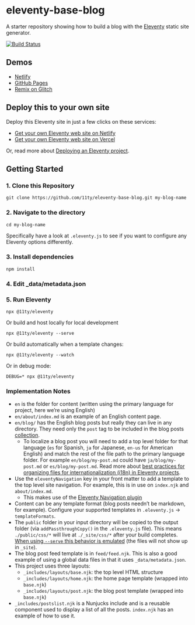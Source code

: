# eleventy-base-blog

A starter repository showing how to build a blog with the [Eleventy](https://github.com/11ty/eleventy) static site generator.

[![Build Status](https://travis-ci.org/11ty/eleventy-base-blog.svg?branch=master)](https://travis-ci.org/11ty/eleventy-base-blog)

## Demos

- [Netlify](https://eleventy-base-blog.netlify.com/)
- [GitHub Pages](https://11ty.github.io/eleventy-base-blog/)
- [Remix on Glitch](https://glitch.com/~11ty-eleventy-base-blog)

## Deploy this to your own site

Deploy this Eleventy site in just a few clicks on these services:

- [Get your own Eleventy web site on Netlify](https://app.netlify.com/start/deploy?repository=https://github.com/11ty/eleventy-base-blog)
- [Get your own Eleventy web site on Vercel](https://vercel.com/import/project?template=11ty%2Feleventy-base-blog)

Or, read more about [Deploying an Eleventy project](https://www.11ty.dev/docs/deployment/).

## Getting Started

### 1. Clone this Repository

```
git clone https://github.com/11ty/eleventy-base-blog.git my-blog-name
```

### 2. Navigate to the directory

```
cd my-blog-name
```

Specifically have a look at `.eleventy.js` to see if you want to configure any Eleventy options differently.

### 3. Install dependencies

```
npm install
```

### 4. Edit \_data/metadata.json

### 5. Run Eleventy

```
npx @11ty/eleventy
```

Or build and host locally for local development

```
npx @11ty/eleventy --serve
```

Or build automatically when a template changes:

```
npx @11ty/eleventy --watch
```

Or in debug mode:

```
DEBUG=* npx @11ty/eleventy
```

### Implementation Notes

- `en` is the folder for content (written using the primary language for project, here we’re using English)
- `en/about/index.md` is an example of an English content page.
- `en/blog/` has the English blog posts but really they can live in any directory. They need only the `post` tag to be included in the blog posts [collection](https://www.11ty.dev/docs/collections/).
  - To localize a blog post you will need to add a top level folder for that language (`es` for Spanish, `ja` for Japanese, `en-us` for American English) and match the rest of the file path to the primary language folder. For example `en/blog/my-post.md` could have `ja/blog/my-post.md` or `es/blog/my-post.md`. Read more about [best practices for organizing files for internationalization (i18n) in Eleventy projects](https://www.11ty.dev/docs/i18n/).
- Use the `eleventyNavigation` key in your front matter to add a template to the top level site navigation. For example, this is in use on `index.njk` and `about/index.md`.
  - This makes use of the [Eleventy Navigation plugin](https://www.11ty.dev/docs/plugins/navigation/)
- Content can be any template format (blog posts needn’t be markdown, for example). Configure your supported templates in `.eleventy.js` -> `templateFormats`.
- The `public` folder in your input directory will be copied to the output folder (via `addPassthroughCopy()` in the `.eleventy.js` file). This means `./public/css/*` will live at `./_site/css/*` after your build completes. [When using `--serve` this behavior is emulated](/docs/copy/#passthrough-during-serve) (the files will not show up in `_site`).
- The blog post feed template is in `feed/feed.njk`. This is also a good example of using a global data files in that it uses `_data/metadata.json`.
- This project uses three layouts:
  - `_includes/layouts/base.njk`: the top level HTML structure
  - `_includes/layouts/home.njk`: the home page template (wrapped into `base.njk`)
  - `_includes/layouts/post.njk`: the blog post template (wrapped into `base.njk`)
- `_includes/postslist.njk` is a Nunjucks include and is a reusable component used to display a list of all the posts. `index.njk` has an example of how to use it.

